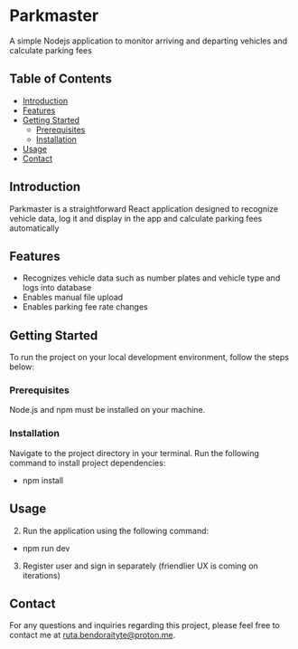 # Parkmaster

A simple Nodejs application to monitor arriving and departing vehicles and calculate parking fees

## Table of Contents

- [Introduction](#introduction)
- [Features](#features)
- [Getting Started](#getting-started)
  - [Prerequisites](#prerequisites)
  - [Installation](#installation)
- [Usage](#usage)
- [Contact](#contact)

## Introduction

Parkmaster is a straightforward React application designed to recognize vehicle data, log it and display in the app and calculate parking fees automatically

## Features

- Recognizes vehicle data such as number plates and vehicle type and logs into database
- Enables manual file upload
- Enables parking fee rate changes

## Getting Started

To run the project on your local development environment, follow the steps below:

### Prerequisites

Node.js and npm must be installed on your machine.

### Installation

Navigate to the project directory in your terminal.
Run the following command to install project dependencies:

- npm install

## Usage

2. Run the application using the following command:

- npm run dev

3. Register user and sign in separately (friendlier UX is coming on iterations)

## Contact

For any questions and inquiries regarding this project, please feel free to contact me at ruta.bendoraityte@proton.me.
